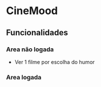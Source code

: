 # CineMood

## Funcionalidades

### Area não logada

* Ver 1 filme por escolha do humor


### Area logada

